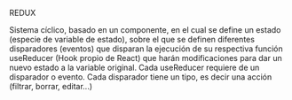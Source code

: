 REDUX

Sistema cíclico, basado en un componente, en el cual se define un estado (especie de variable de estado), sobre el que se definen diferentes disparadores (eventos) que disparan la ejecución de su respectiva función useReducer (Hook propio de React) que harán modificaciones para dar un nuevo estado a la variable original.
Cada useReducer requiere de un disparador o evento. Cada disparador tiene un tipo, es decir una acción (filtrar, borrar, editar...)